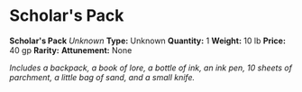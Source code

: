# Scholar's Pack

**Scholar's Pack**
_Unknown_
**Type:** Unknown
**Quantity:** 1
**Weight:** 10 lb
**Price:** 40 gp
**Rarity:** 
**Attunement:** None

*Includes a backpack, a book of lore, a bottle of ink, an ink pen, 10 sheets of parchment, a little bag of sand, and a small knife.*